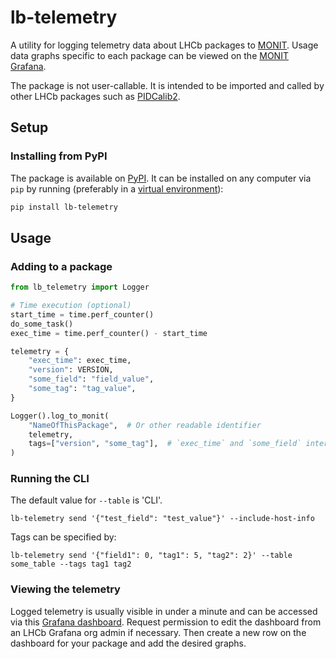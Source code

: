 # lb-telemetry

A utility for logging telemetry data about LHCb packages to [MONIT](https://monit.web.cern.ch/).
Usage data graphs specific to each package can be viewed on the [MONIT Grafana](https://monit-grafana.cern.ch/d/Q78h6E-nz/home?orgId=46).

The package is not user-callable. It is intended to be imported and called by other LHCb packages such as [PIDCalib2](https://gitlab.cern.ch/lhcb-rta/pidcalib2).

## Setup

### Installing from PyPI

The package is available on [PyPI](https://pypi.org/project/lb-telemetry/).
It can be installed on any computer via `pip` by running (preferably in a [virtual environment](https://docs.python.org/3/library/venv.html)):
```sh
pip install lb-telemetry
```

## Usage

### Adding to a package

```python
from lb_telemetry import Logger

# Time execution (optional)
start_time = time.perf_counter()
do_some_task()
exec_time = time.perf_counter() - start_time

telemetry = {
    "exec_time": exec_time,
    "version": VERSION,
    "some_field": "field_value",
    "some_tag": "tag_value",
}

Logger().log_to_monit(
    "NameOfThisPackage",  # Or other readable identifier
    telemetry,
    tags=["version", "some_tag"],  # `exec_time` and `some_field` interpreted as fields
)
```

### Running the CLI

The default value for `--table` is 'CLI'.
```commandline
lb-telemetry send '{"test_field": "test_value"}' --include-host-info
```

Tags can be specified by:
```commandline
lb-telemetry send '{"field1": 0, "tag1": 5, "tag2": 2}' --table some_table --tags tag1 tag2
```

### Viewing the telemetry

Logged telemetry is usually visible in under a minute and can be accessed via this [Grafana dashboard](https://monit-grafana.cern.ch/d/vQC-V7C4k/lb-telemetry?orgId=46&from=now-30d&to=now). Request permission to edit the dashboard from an LHCb Grafana org admin if necessary. Then create a new row on the dashboard for your package and add the desired graphs.
